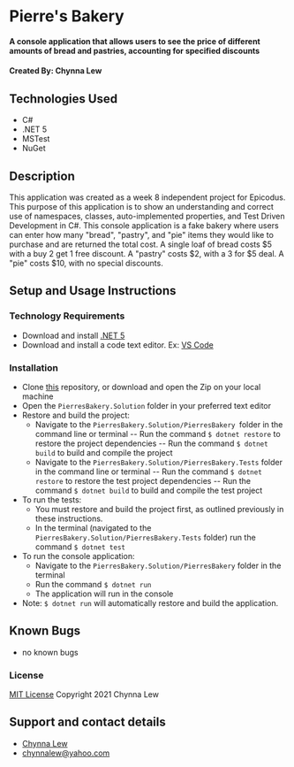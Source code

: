 # Pierre's Bakery

#### A console application that allows users to see the price of different amounts of bread and pastries, accounting for specified discounts

#### Created By: Chynna Lew

## Technologies Used

* C#
* .NET 5
* MSTest
* NuGet

## Description

This application was created as a week 8 independent project for Epicodus. This purpose of this application is to show an understanding and correct use of namespaces, classes, auto-implemented properties, and Test Driven Development in C#.
This console application is a fake bakery where users can enter how many "bread", "pastry", and "pie" items they would like to purchase and are returned the total cost. A single loaf of bread costs $5 with a buy 2 get 1 free discount. A "pastry" costs $2, with a 3 for $5 deal. A "pie" costs $10, with no special discounts.

## Setup and Usage Instructions

### Technology Requirements

* Download and install [.NET 5](https://dotnet.microsoft.com/download/dotnet/5.0)
* Download and install a code text editor. Ex: [VS Code](https://code.visualstudio.com/)

### Installation

* Clone [this](https://github.com/chynnalew/PierresBakery) repository, or download and open the Zip on your local machine
* Open the `PierresBakery.Solution` folder in your preferred text editor
* Restore and build the project:
  - Navigate to the `PierresBakery.Solution/PierresBakery `folder in the command line or terminal 
    -- Run the command `$ dotnet restore` to restore the project dependencies
    -- Run the command `$ dotnet build` to build and compile the project
  - Navigate to the `PierresBakery.Solution/PierresBakery.Tests` folder in the command line or terminal 
    -- Run the command `$ dotnet restore` to restore the test project dependencies
    -- Run the command `$ dotnet build` to build and compile the test project
* To run the tests:
  - You must restore and build the project first, as outlined previously in these instructions.
  - In the terminal (navigated to the `PierresBakery.Solution/PierresBakery.Tests` folder) run the command `$ dotnet test`
* To run the console application:
  - Navigate to the `PierresBakery.Solution/PierresBakery` folder in the terminal
  - Run the command `$ dotnet run` 
  - The application will run in the console
* Note: `$ dotnet run` will automatically restore and build the application.

## Known Bugs

* no known bugs

### License

[MIT License](https://opensource.org/licenses/MIT)
Copyright 2021 Chynna Lew

## Support and contact details

* [Chynna Lew](github.com/chynnalew) 
* <chynnalew@yahoo.com>